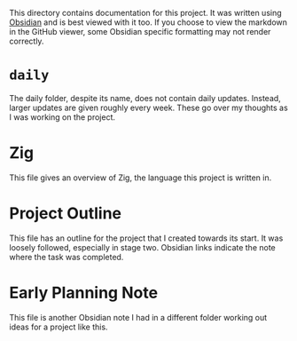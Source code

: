 This directory contains documentation for this project. It was written using [Obsidian](https://obsidian.md/) and is best viewed with it too. If you choose to view the markdown in the GitHub viewer, some Obsidian specific formatting may not render correctly.

# `daily`
The daily folder, despite its name, does not contain daily updates. Instead, larger updates are given roughly every week. These go over my thoughts as I was working on the project.

# Zig
This file gives an overview of Zig, the language this project is written in.

# Project Outline
This file has an outline for the project that I created towards its start. It was loosely followed, especially in stage two. Obsidian links indicate the note where the task was completed.

# Early Planning Note
This file is another Obsidian note I had in a different folder working out ideas for a project like this.